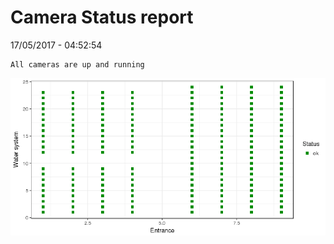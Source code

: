 Camera Status report
================
17/05/2017 - 04:52:54

    All cameras are up and running

![](camreport_files/figure-markdown_github/unnamed-chunk-2-1.png)

